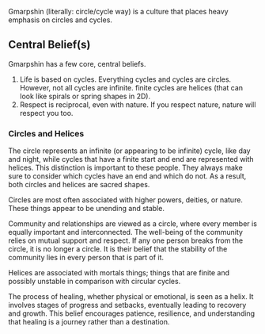 Gmarpshin (literally: circle/cycle way) is a culture that places heavy emphasis on circles and cycles.
## Central Belief(s)
Gmarpshin has a few core, central beliefs.

1. Life is based on cycles. Everything cycles and cycles are circles. However, not all cycles are infinite. finite cycles are helices (that can look like spirals or spring shapes in 2D).
2. Respect is reciprocal, even with nature. If you respect nature, nature will respect you too.
### Circles and Helices
The circle represents an infinite (or appearing to be infinite) cycle, like day and night, while cycles that have a finite start and end are represented with helices. This distinction is important to these people. They always make sure to consider which cycles have an end and which do not. As a result, both circles and helices are sacred shapes.

Circles are most often associated with higher powers, deities, or nature. These things appear to be unending and stable.

Community and relationships are viewed as a circle, where every member is equally important and interconnected. The well-being of the community relies on mutual support and respect. If any one person breaks from the circle, it is no longer a circle. It is their belief that the stability of the community lies in every person that is part of it.

Helices are associated with mortals things; things that are finite and possibly unstable in comparison with circular cycles.

The process of healing, whether physical or emotional, is seen as a helix. It involves stages of progress and setbacks, eventually leading to recovery and growth. This belief encourages patience, resilience, and understanding that healing is a journey rather than a destination.